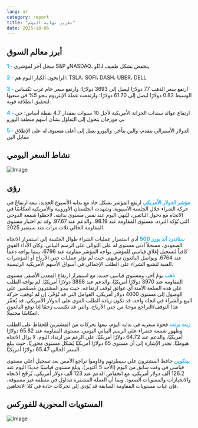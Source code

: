```yaml
---
lang: ar
category: report
title: "تقرير نهاية اليوم"
date: 2025-10-06
---
```



<h2>أبرز معالم السوق</h2>
<strong style="color: #2caef7;">1 - </strong> سجل آخر لمؤشري S&P وNASDAQ، وDJ ينخفض بشكل طفيف

<strong style="color: #2caef7;">2 - </strong> الرابحون الكبار اليوم هم: TSLA، SOFI، DASH، UBER، DELL

<strong style="color: #2caef7;">3 - </strong> ارتفع سعر الذهب 77 دولارًا ليصل إلى 3693 دولارًا؛ وارتفع سعر خام غرب تكساس الوسيط 0.82 دولارًا ليصل إلى 61.70 دولارًا؛ وارتفعت عملة الإيثريوم بنحو 5% في سعيها لتحقيق انطلاقة قوية.

<strong style="color: #2caef7;">4 - </strong> ارتفاع عوائد سندات الخزانة الأمريكية لأجل 10 سنوات بمقدار 4.7 نقطة أساس؛ جي بي مورجان يتحول إلى التفاؤل بشأن أسهم منطقة اليورو

<strong style="color: #2caef7;">5 - </strong> الدولار الأسترالي يتقدم، والين يتأخر، واليورو يصل إلى أعلى مستوى له على الإطلاق مقابل الين



<h2>نشاط السعر اليومي</h2>
<img src="https://markleighedu.github.io/img/Oct-2025/06-Oct-2025/price.jpg" alt="Image"/>

<h2>رؤى</h2>
<strong style="color: #2caef7;">مؤشر الدولار الأمريكي</strong> ارتفع المؤشر بشكل حاد مع بداية الأسبوع الجديد، تبعه ارتفاعٌ في حركة الشراء خلال الجلسة الآسيوية. وشهدت الجلستان الأوروبية والأمريكية انعكاسًا في الاتجاه مع دخول البائعين، ليُنهي اليوم عند نفس مستوى بدايته. لاحظوا شمعة الدوجي التي تُؤكد التردد. مستوى المقاومة عند 98.19، والدعم عند 97.67. وقد تم اختبار مستوى المقاومة الحالي ثلاث مرات منذ سبتمبر 2025.

<strong style="color: #2caef7;">ستاندرد آند بورز 500</strong> أدى استمرار عمليات الشراء طوال الجلسة إلى استمرار الاتجاه الصعودي، مسجلاً أدنى مستوى له على التوالي على الرسم البياني. وكان الأداء القوي كافياً لتسجيل إغلاق قياسي للمؤشر. يواجه المؤشر مقاومة عند 6796، بينما يواجه دعماً عند 6764. ويواصل البائعون ترقبهم، حيث لم تؤثر عمليات جني الأرباح أو المؤشرات الفنية لتشبع الشراء على الطلب الإجمالي في أسواق الأسهم الأمريكية الرئيسية.

<strong style="color: #2caef7;">ذهب</strong> يومٌ آخر، ومستوى قياسي جديد، مع استمرار ارتفاع المعدن الأصفر. مستوى المقاومة عند 3970 دولارًا أمريكيًا، والدعم عند 3898 دولارًا أمريكيًا. لم يواجه الطلب على هذه السلعة الآمنة أي عوائق تُوقف ارتفاعه، حيث يبدو المشترون مُصمّمين على الوصول إلى مستوى 4000 دولار أمريكي. العوامل التي قد تُؤخّر، إن لم تُوقف، حركة البيع والشراء في اتجاه واحد، قد تكون زيادة الطلب القوي على الدولار الأمريكي. قد يُحفّز هذا التوقف/التراجع موجةً من جني الأرباح، والتي قد تكتسب زخمًا إذا توقع البائعون انعكاسًا محتملًا.

<strong style="color: #2caef7;">زيت برنت</strong> فجوة سعرية في بداية اليوم، تبعها تحركات من المشترين للحفاظ على الطلب وظهور شمعة خضراء على الرسم البياني اليومي. مستوى المقاومة عند 65.82 دولارًا أمريكيًا، والدعم عند 64.72 دولارًا أمريكيًا. على الرغم من ارتداد اليوم، لا يزال الاتجاه هبوطيًا. تجدر الإشارة إلى أن مستوى 65 دولارًا أمريكيًا يُشكل مستوى محوريًا، حيث يبلغ السعر الحالي 65.47 دولارًا أمريكيًا.

<strong style="color: #2caef7;">بيتكوين</strong> حافظ المشترون على سيطرتهم وقاوموا تراجع الأمس بعد تسجيل أعلى مستوى قياسي في وقت سابق من اليوم (الأحد 5 أكتوبر). وبلغ مستوى قياسيًا جديدًا اليوم عند 126.2 ألف دولار أمريكي، مع انخفاض الدعم عند 123 ألف دولار أمريكي. يُرجّح الاتجاه والانحيازات والمعنويات الصعود. وبما أن العملة المشفرة تتداول في منطقة غير مسبوقة، فإن غياب مستويات المقاومة السابقة قد يُؤدي إلى تحركات حادة في كلا الاتجاهين.



<h2>المستويات المحورية للفوركس</h2>
<img src="https://markleighedu.github.io/img/Oct-2025/06-Oct-2025/pivot.jpg" alt="Image"/>